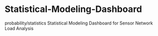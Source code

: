 # Statistical-Modeling-Dashboard
probability/statistics
Statistical Modeling Dashboard for Sensor Network Load Analysis
